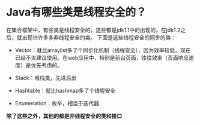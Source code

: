 # Java有哪些类是线程安全的？



在集合框架中，有些类是线程安全的，这些都是jdk1.1中的出现的。在jdk1.2之后，就出现许许多多非线程安全的类。 下面是这些线程安全的同步的类：



* Vector：就比arraylist多了个同步化机制（线程安全），因为效率较低，现在已经不太建议使用。在web应用中，特别是前台页面，往往效率（页面响应速度）是优先考虑的。

* Stack：堆栈类，先进后出

* Hashtable：就比hashmap多了个线程安全

* Enumeration：枚举，相当于迭代器



**除了这些之外，其他的都是非线程安全的类和接口**